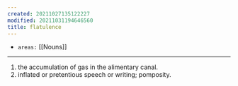 ```yaml
---
created: 20211027135122227
modified: 20211031194646560
title: flatulence
---
```


- `areas:` [[Nouns]]

---

1.  the accumulation of gas in the alimentary canal.
2.  inflated or pretentious speech or writing; pomposity.
